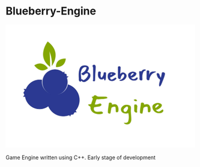 # Blueberry-Engine

![Blueberry-Engine](/Resources/BlueberryEngineLogo.jpg?raw=true "Blueberry-Engine")

Game Engine written using C++. Early stage of development
